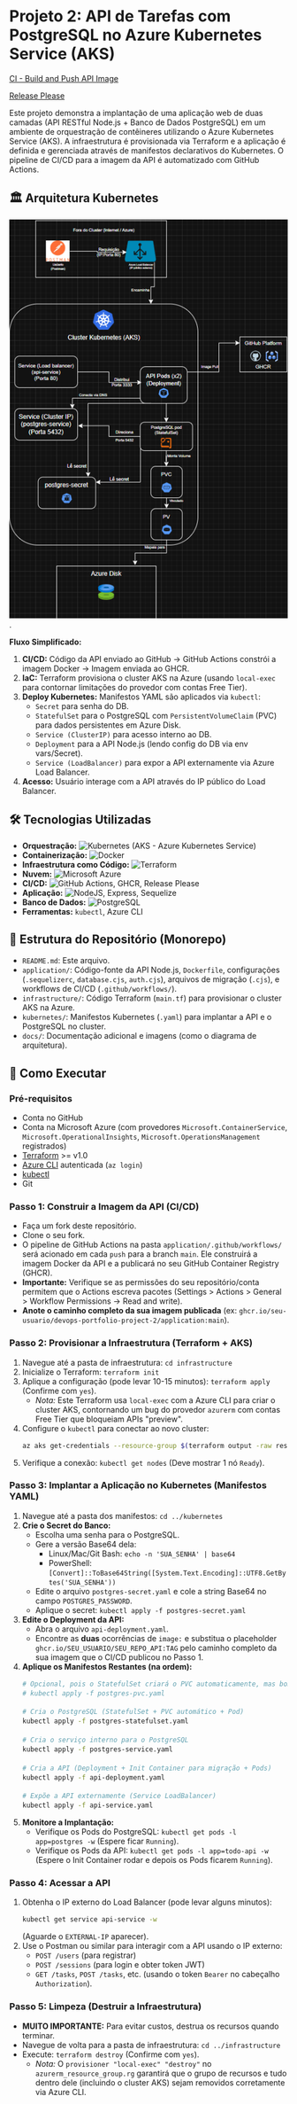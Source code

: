 # Projeto 2: API de Tarefas com PostgreSQL no Azure Kubernetes Service (AKS)

[CI - Build and Push API Image](https://github.com/Gravity22222/ToDoList-backend-NodeJS/actions/workflows/ci-pipeline.yml)

[Release Please](https://github.com/Gravity22222/ToDoList-backend-NodeJS/actions/workflows/release-please.yml)

 Este projeto demonstra a implantação de uma aplicação web de duas camadas (API RESTful Node.js + Banco de Dados PostgreSQL) em um ambiente de orquestração de contêineres utilizando o Azure Kubernetes Service (AKS). A infraestrutura é provisionada via Terraform e a aplicação é definida e gerenciada através de manifestos declarativos do Kubernetes. O pipeline de CI/CD para a imagem da API é automatizado com GitHub Actions.

## 🏛️ Arquitetura Kubernetes


 ![Arquitetura Kubernetes](./docs/images/aks-architecture.png).

**Fluxo Simplificado:**
1.  **CI/CD:** Código da API enviado ao GitHub -> GitHub Actions constrói a imagem Docker -> Imagem enviada ao GHCR.
2.  **IaC:** Terraform provisiona o cluster AKS na Azure (usando `local-exec` para contornar limitações do provedor com contas Free Tier).
3.  **Deploy Kubernetes:** Manifestos YAML são aplicados via `kubectl`:
    * `Secret` para senha do DB.
    * `StatefulSet` para o PostgreSQL com `PersistentVolumeClaim` (PVC) para dados persistentes em Azure Disk.
    * `Service (ClusterIP)` para acesso interno ao DB.
    * `Deployment` para a API Node.js (lendo config do DB via env vars/Secret).
    * `Service (LoadBalancer)` para expor a API externamente via Azure Load Balancer.
4.  **Acesso:** Usuário interage com a API através do IP público do Load Balancer.

## 🛠️ Tecnologias Utilizadas

* **Orquestração:** ![Kubernetes](https://img.shields.io/badge/Kubernetes-%23326CE5.svg?style=for-the-badge&logo=kubernetes&logoColor=white) (AKS - Azure Kubernetes Service)
* **Containerização:** ![Docker](https://img.shields.io/badge/Docker-%230db7ed.svg?style=for-the-badge&logo=docker&logoColor=white)
* **Infraestrutura como Código:** ![Terraform](https://img.shields.io/badge/Terraform-%235835CC.svg?style=for-the-badge&logo=terraform&logoColor=white)
* **Nuvem:** ![Microsoft Azure](https://img.shields.io/badge/Azure-%230072C6.svg?style=for-the-badge&logo=microsoftazure&logoColor=white)
* **CI/CD:** ![GitHub Actions](https://img.shields.io/badge/GitHub%20Actions-%232671E5.svg?style=for-the-badge&logo=githubactions&logoColor=white), GHCR, Release Please
* **Aplicação:** ![NodeJS](https://img.shields.io/badge/Node.js-339933?style=for-the-badge&logo=nodedotjs&logoColor=white), Express, Sequelize
* **Banco de Dados:** ![PostgreSQL](https://img.shields.io/badge/PostgreSQL-316192?style=for-the-badge&logo=postgresql&logoColor=white)
* **Ferramentas:** `kubectl`, Azure CLI

## 📂 Estrutura do Repositório (Monorepo)

* `README.md`: Este arquivo.
* `application/`: Código-fonte da API Node.js, `Dockerfile`, configurações (`.sequelizerc`, `database.cjs`, `auth.cjs`), arquivos de migração (`.cjs`), e workflows de CI/CD (`.github/workflows/`).
* `infrastructure/`: Código Terraform (`main.tf`) para provisionar o cluster AKS na Azure.
* `kubernetes/`: Manifestos Kubernetes (`.yaml`) para implantar a API e o PostgreSQL no cluster.
* `docs/`: Documentação adicional e imagens (como o diagrama de arquitetura).

## 🚀 Como Executar

### Pré-requisitos
* Conta no GitHub
* Conta na Microsoft Azure (com provedores `Microsoft.ContainerService`, `Microsoft.OperationalInsights`, `Microsoft.OperationsManagement` registrados)
* [Terraform](https://developer.hashicorp.com/terraform/downloads) >= v1.0
* [Azure CLI](https://learn.microsoft.com/pt-br/cli/azure/install-azure-cli) autenticada (`az login`)
* [kubectl](https://kubernetes.io/docs/tasks/tools/install-kubectl/)
* Git

### Passo 1: Construir a Imagem da API (CI/CD)
* Faça um fork deste repositório.
* Clone o seu fork.
* O pipeline de GitHub Actions na pasta `application/.github/workflows/` será acionado em cada `push` para a branch `main`. Ele construirá a imagem Docker da API e a publicará no seu GitHub Container Registry (GHCR).
* **Importante:** Verifique se as permissões do seu repositório/conta permitem que o Actions escreva pacotes (Settings > Actions > General > Workflow Permissions -> Read and write).
* **Anote o caminho completo da sua imagem publicada** (ex: `ghcr.io/seu-usuario/devops-portfolio-project-2/application:main`).

### Passo 2: Provisionar a Infraestrutura (Terraform + AKS)
1.  Navegue até a pasta de infraestrutura: `cd infrastructure`
2.  Inicialize o Terraform: `terraform init`
3.  Aplique a configuração (pode levar 10-15 minutos): `terraform apply` (Confirme com `yes`).
    * *Nota:* Este Terraform usa `local-exec` com a Azure CLI para criar o cluster AKS, contornando um bug do provedor `azurerm` com contas Free Tier que bloqueiam APIs "preview".
4.  Configure o `kubectl` para conectar ao novo cluster:
    ```bash
    az aks get-credentials --resource-group $(terraform output -raw resource_group_name) --name $(terraform output -raw cluster_name)
    ```
5.  Verifique a conexão: `kubectl get nodes` (Deve mostrar 1 nó `Ready`).

### Passo 3: Implantar a Aplicação no Kubernetes (Manifestos YAML)
1.  Navegue até a pasta dos manifestos: `cd ../kubernetes`
2.  **Crie o Secret do Banco:**
    * Escolha uma senha para o PostgreSQL.
    * Gere a versão Base64 dela:
        * Linux/Mac/Git Bash: `echo -n 'SUA_SENHA' | base64`
        * PowerShell: `[Convert]::ToBase64String([System.Text.Encoding]::UTF8.GetBytes('SUA_SENHA'))`
    * Edite o arquivo `postgres-secret.yaml` e cole a string Base64 no campo `POSTGRES_PASSWORD`.
    * Aplique o secret: `kubectl apply -f postgres-secret.yaml`
3.  **Edite o Deployment da API:**
    * Abra o arquivo `api-deployment.yaml`.
    * Encontre as **duas** ocorrências de `image:` e substitua o placeholder `ghcr.io/SEU_USUARIO/SEU_REPO_API:TAG` pelo caminho completo da sua imagem que o CI/CD publicou no Passo 1.
4.  **Aplique os Manifestos Restantes (na ordem):**
    ```bash
    # Opcional, pois o StatefulSet criará o PVC automaticamente, mas bom para garantir:
    # kubectl apply -f postgres-pvc.yaml 
    
    # Cria o PostgreSQL (StatefulSet + PVC automático + Pod)
    kubectl apply -f postgres-statefulset.yaml 
    
    # Cria o serviço interno para o PostgreSQL
    kubectl apply -f postgres-service.yaml 
    
    # Cria a API (Deployment + Init Container para migração + Pods)
    kubectl apply -f api-deployment.yaml 
    
    # Expõe a API externamente (Service LoadBalancer)
    kubectl apply -f api-service.yaml 
    ```
5.  **Monitore a Implantação:**
    * Verifique os Pods do PostgreSQL: `kubectl get pods -l app=postgres -w` (Espere ficar `Running`).
    * Verifique os Pods da API: `kubectl get pods -l app=todo-api -w` (Espere o Init Container rodar e depois os Pods ficarem `Running`).

### Passo 4: Acessar a API
1.  Obtenha o IP externo do Load Balancer (pode levar alguns minutos):
    ```bash
    kubectl get service api-service -w
    ```
    (Aguarde o `EXTERNAL-IP` aparecer).
2.  Use o Postman ou similar para interagir com a API usando o IP externo:
    * `POST /users` (para registrar)
    * `POST /sessions` (para login e obter token JWT)
    * `GET /tasks`, `POST /tasks`, etc. (usando o token `Bearer` no cabeçalho `Authorization`).

### Passo 5: Limpeza (Destruir a Infraestrutura)
* **MUITO IMPORTANTE:** Para evitar custos, destrua os recursos quando terminar.
* Navegue de volta para a pasta de infraestrutura: `cd ../infrastructure`
* Execute: `terraform destroy` (Confirme com `yes`).
    * *Nota:* O `provisioner "local-exec" "destroy"` no `azurerm_resource_group.rg` garantirá que o grupo de recursos e tudo dentro dele (incluindo o cluster AKS) sejam removidos corretamente via Azure CLI.
